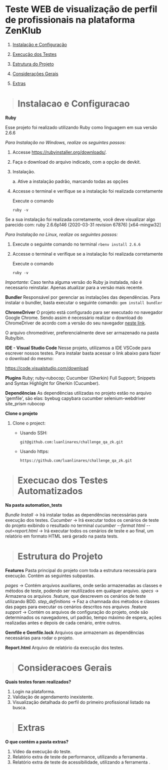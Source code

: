   # Teste WEB de visualização de perfil de profissionais na plataforma ZenKlub

1. [Instalação e Configuração](https://github.com/luanlinares/challenge_qa_zk/blob/master/README.md#instalacao-e-configuracao)  

2. [Execução dos Testes](https://github.com/luanlinares/challenge_qa_zk/blob/master/README.md#execucao-dos-testes)  

3. [Estrutura do Projeto](https://github.com/luanlinares/challenge_qa_zkblob/master/README.md#estrutura-do-projeto)

4. [Considerações Gerais](https://github.com/luanlinares/challenge_qa_zk/blob/master/README.md#consideracoes-gerais) 

4. [Extras](https://github.com/luanlinares/challenge_qa_zk/blob/master/README.md#extras)  


> # Instalacao e Configuracao

**Ruby**

Esse projeto foi realizado utilizando Ruby como linguagem em sua versão 2.6.6

*Para Instalação no Windows, realize os seguintes passos:*

1. Accesse https://rubyinstaller.org/downloads/.

2. Faça o download do arquivo indicado, com a opção de devkit.

3. Instalação. 
    
    a. Ative a instalação padrão, marcando todas as opções

4. Accesse o terminal e verifique se a instalação foi realizada corretamente
    
   Execute o comando

    `ruby -v`

 Se a sua instalação foi realizada corretamente, você deve visualizar algo parecido com:
        ruby 2.6.6p146 (2020-03-31 revision 67876) [x64-mingw32]

*Para Instalação no Linux, realize os seguintes passos:*

1. Execute o seguinte comando no terminal
   `rbenv install 2.6.6`

2. Accesse o terminal e verifique se a instalação foi realizada corretamente
    
   Execute o comando

    `ruby -v`

*Importante:*
Caso tenha alguma versão do Ruby ja instalada, não é necessario reinstalar. Apenas atualizar para a versão mais recente. 

**Bundler**
Responsável por gerenciar as instalações das dependências. 
Para instalar o bundler, basta executar o seguinte comando:
 `gem install bundler`


**ChromeDriver**
O projeto está configurado para ser executado no navegador Google Chrome. Sendo assim é necessário realizar o download do ChromeDriver de acordo com a versão do seu navegador [neste link](https://chromedriver.chromium.org/downloads). 

O arquivo chromedriver, preferencialmente deve ser armazenado na pasta Ruby/bin.


**IDE - Visual Studio Code**
Nesse projeto, utilizamos a IDE VSCode para escrever nossos testes. Para instalar basta acessar o link abaixo para fazer o download do mesmo:

https://code.visualstudio.com/download

**Plugins**
Ruby;
ruby-rubocop;
Cucumber (Gherkin) Full Support;
Snippets and Syntax Highlight for Gherkin (Cucumber).


**Dependências**
As dependências utilizadas no projeto estão no arquivo 'gemfile', são elas: 
byebug
capybara
cucumber
selenium-webdriver
site_prism
rubocop


**Clone o projeto**

1. Clone o project:
    
    * Usando SSH:
        
        `git@github.com:luanlinares/challenge_qa_zk.git`

    * Usando https:
        
        `https://github.com/luanlinares/challenge_qa_zk.git`


>  # Execucao dos Testes Automatizados

**Na pasta automation_tests**

*Bundle Install* → Irá instalar todas as dependências necessárias para execução dos testes.
*Cucumber* → Irá executar todos os cenários de teste do projeto exibindo o resultado no terminal
*cucumber --format html --out=report.html* → Irá executar todos os cenários de teste e ao final, um relatório em formato HTML será gerado na pasta tests.


>  # Estrutura do Projeto

**Features**
Pasta principal do projeto com toda a estrutura necessária para execução. Contém as seguintes subpastas. 

*pages* → Contém arquivos auxiliares, onde serão armazenadas as classes e métodos de teste, podendo ser reutilizados em qualquer arquivo.
*specs* → Armazena os arquivos .feature, que descrevem os cenários de teste utilizando BDD. 
*step_definitions* → Faz a chamnada dos métodos e classes das pages para executar os cenários descritos nos arquivos .feature
*support* → Contém os arquivos de configuração do projeto, onde são determinados os navegadores, url padrão, tempo máximo de espera, ações realizadas antes e depois de cada cenário, entre outros. 


**Gemfile e Gemfile.lock**
Arquivos que armazenam as dependências necessárias para rodar o projeto. 


**Report.html**
Arquivo de relatório da execução dos testes. 



>  # Consideracoes Gerais

**Quais testes foram realizados?**
 
1. Login na plataforma.
2. Validação de agendamento inexistente.
3. Visualização detalhada do perfil do primeiro profissional listado na busca. 

>  # Extras
**O que contém a pasta extras?**

1. Vídeo da execução do teste.
2. Relatório extra de teste de performance, utilizando a ferramenta .
3. Relatório extra de teste de acessibilidade, utilizando a ferramenta . 


